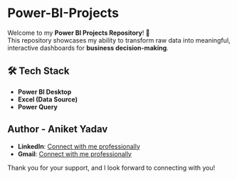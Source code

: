 # Power-BI-Projects
Welcome to my **Power BI Projects Repository**! 🚀  
This repository showcases my ability to transform raw data into meaningful, interactive dashboards for **business decision-making**.

## 🛠️ Tech Stack  
- **Power BI Desktop**  
- **Excel (Data Source)**  
- **Power Query**

## Author - Aniket Yadav

- **LinkedIn**: [Connect with me professionally](https://www.linkedin.com/in/aniket-yadav-/)
- **Gmail**: [Connect with me professionally](mailto:andyyadav12@gmail.com)

Thank you for your support, and I look forward to connecting with you!
